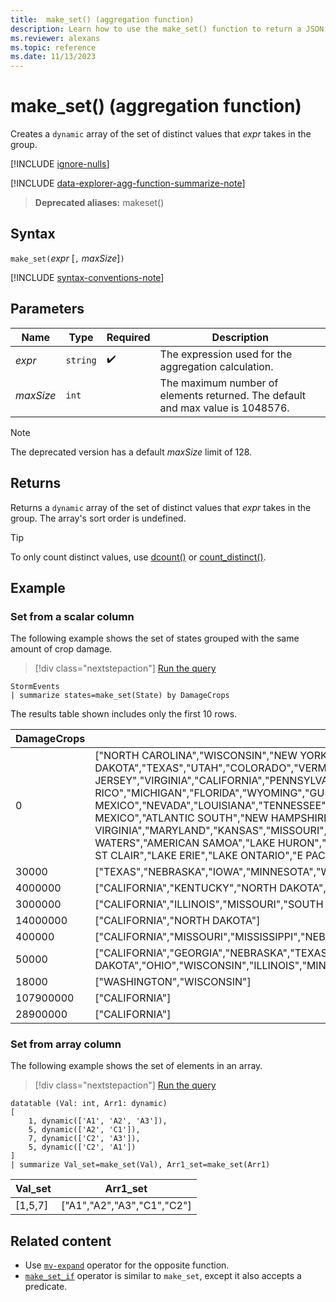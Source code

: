```yaml
---
title:  make_set() (aggregation function)
description: Learn how to use the make_set() function to return a JSON array of the distinct values that the expression takes in the group. 
ms.reviewer: alexans
ms.topic: reference
ms.date: 11/13/2023
---
```

# make_set() (aggregation function)

Creates a `dynamic` array of the set of distinct values that *expr* takes in the group.

[!INCLUDE [ignore-nulls](../includes/ignore-nulls.md)]

[!INCLUDE [data-explorer-agg-function-summarize-note](../includes/agg-function-summarize-note.md)]

> **Deprecated aliases:** makeset()

## Syntax

 `make_set(`*expr* [`,` *maxSize*]`)`

[!INCLUDE [syntax-conventions-note](../includes/syntax-conventions-note.md)]

## Parameters

| Name | Type | Required | Description |
|--|--|--|--|
| *expr* | `string` |  :heavy_check_mark: | The expression used for the aggregation calculation. |
| *maxSize* | `int` |  | The maximum number of elements returned. The default and max value is 1048576. |

> [!NOTE]
> The deprecated version has a default *maxSize* limit of 128.

## Returns

Returns a `dynamic` array of the set of distinct values that *expr* takes in the group.
The array's sort order is undefined.

> [!TIP]
> To only count distinct values, use [dcount()](dcount-aggfunction.md) or [count_distinct()](count-distinct-aggregation-function.md).

## Example

### Set from a scalar column

The following example shows the set of states grouped with the same amount of crop damage.

> [!div class="nextstepaction"]
> <a href="https://dataexplorer.azure.com/clusters/help/databases/Samples?query=H4sIAAAAAAAAAwsuyS/KdS1LzSspVuDlqlEoLs3NTSzKrEpVKC5JLEktts1NzE6NL04t0QgG8TUVkioVXBJzE9NTnYvyC4oBmxrbeD8AAAA=" target="_blank">Run the query</a>

```kusto
StormEvents 
| summarize states=make_set(State) by DamageCrops
```

The results table shown includes only the first 10 rows.

| DamageCrops | states |
|--|--|
| 0 | ["NORTH CAROLINA","WISCONSIN","NEW YORK","ALASKA","DELAWARE","OKLAHOMA","INDIANA","ILLINOIS","MINNESOTA","SOUTH DAKOTA","TEXAS","UTAH","COLORADO","VERMONT","NEW JERSEY","VIRGINIA","CALIFORNIA","PENNSYLVANIA","MONTANA","WASHINGTON","OREGON","HAWAII","IDAHO","PUERTO RICO","MICHIGAN","FLORIDA","WYOMING","GULF OF MEXICO","NEVADA","LOUISIANA","TENNESSEE","KENTUCKY","MISSISSIPPI","ALABAMA","GEORGIA","SOUTH CAROLINA","OHIO","NEW MEXICO","ATLANTIC SOUTH","NEW HAMPSHIRE","ATLANTIC NORTH","NORTH DAKOTA","IOWA","NEBRASKA","WEST VIRGINIA","MARYLAND","KANSAS","MISSOURI","ARKANSAS","ARIZONA","MASSACHUSETTS","MAINE","CONNECTICUT","GUAM","HAWAII WATERS","AMERICAN SAMOA","LAKE HURON","DISTRICT OF COLUMBIA","RHODE ISLAND","LAKE MICHIGAN","LAKE SUPERIOR","LAKE ST CLAIR","LAKE ERIE","LAKE ONTARIO","E PACIFIC","GULF OF ALASKA"] |
| 30000 | ["TEXAS","NEBRASKA","IOWA","MINNESOTA","WISCONSIN"] |
| 4000000 | ["CALIFORNIA","KENTUCKY","NORTH DAKOTA","WISCONSIN","VIRGINIA"] |
| 3000000 | ["CALIFORNIA","ILLINOIS","MISSOURI","SOUTH CAROLINA","NORTH CAROLINA","MISSISSIPPI","NORTH DAKOTA","OHIO"] |
| 14000000 | ["CALIFORNIA","NORTH DAKOTA"] |
| 400000 | ["CALIFORNIA","MISSOURI","MISSISSIPPI","NEBRASKA","WISCONSIN","NORTH DAKOTA"] |
| 50000 | ["CALIFORNIA","GEORGIA","NEBRASKA","TEXAS","WEST VIRGINIA","KANSAS","MISSOURI","MISSISSIPPI","NEW MEXICO","IOWA","NORTH DAKOTA","OHIO","WISCONSIN","ILLINOIS","MINNESOTA","KENTUCKY"] |
| 18000 | ["WASHINGTON","WISCONSIN"] |
| 107900000 | ["CALIFORNIA"] |
| 28900000 | ["CALIFORNIA"] |

### Set from array column

The following example shows the set of elements in an array.

> [!div class="nextstepaction"]
> <a href="https://dataexplorer.azure.com/clusters/help/databases/Samples?query=H4sIAAAAAAAAA0tJLAHCpJxUBY2wxBwrhcy8Eh0Fx6IiQyuFlMq8xNzMZE2uaC4FIDDUgYloRKs7GqrrKKg7GoFJY/VYTR0FsCJTFEVgaWdDkDRY1hxZ1hlJM6ZeqCxIL1esAleNQnFpbm5iUWZVqgLQnfHFqSW2uYnZqSAGyOGaEEejioNENAHdRSJ74QAAAA==" target="_blank">Run the query</a>

```kusto
datatable (Val: int, Arr1: dynamic)
[
    1, dynamic(['A1', 'A2', 'A3']), 
    5, dynamic(['A2', 'C1']),
    7, dynamic(['C2', 'A3']),
    5, dynamic(['C2', 'A1'])
] 
| summarize Val_set=make_set(Val), Arr1_set=make_set(Arr1)
```

| Val_set | Arr1_set |
|--|--|
| [1,5,7] | ["A1","A2","A3","C1","C2"] |

## Related content

* Use [`mv-expand`](mv-expand-operator.md) operator for the opposite function.
* [`make_set_if`](make-set-if-aggregation-function.md) operator is similar to `make_set`, except it also accepts a predicate.
